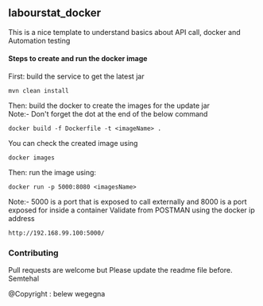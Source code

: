 ## labourstat_docker

This is a nice template to understand basics about API call, docker and Automation testing

#### Steps to create and run the docker image
First: build the service to get the latest jar 
```
mvn clean install
```
Then: build the docker to create the images for the update jar	
Note:- Don't  forget the dot at the end of the below command
```
docker build -f Dockerfile -t <imageName> . 
```
You can check the created image using
```
docker images
```
Then: run the image using:
```
docker run -p 5000:8080 <imagesName>
```
Note:- 5000 is a port that is exposed to call externally and 8000 is a port exposed for inside a container
Validate from POSTMAN using the docker ip address
```
http://192.168.99.100:5000/
```

### Contributing
Pull requests are welcome but Please update the readme file before. 
Semtehal

@Copyright : belew wegegna
